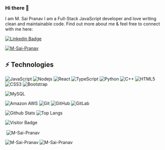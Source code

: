 ### Hi there 👋

<!--
**M-Sai-Pranav/M-Sai-Pranav** is a ✨ _special_ ✨ repository because its `README.md` (this file) appears on your GitHub profile.

Here are some ideas to get you started:

- 🔭 I’m currently working on ...
- 🌱 I’m currently learning ...
- 👯 I’m looking to collaborate on ...
- 🤔 I’m looking for help with ...
- 💬 Ask me about ...
- 📫 How to reach me: ...
- 😄 Pronouns: ...
- ⚡ Fun fact: ...
-->

I am M. Sai Pranav I am a Full-Stack JavaScript developer and love writing clean and maintainable code. Find out more about me & feel free to connect with me here:

[![Linkedin Badge](https://img.shields.io/badge/-M.SaiPranav-blue?style=flat-square&logo=Linkedin&logoColor=white&link=https://www.linkedin.com/in/M.SaiPranav/)](https://www.linkedin.com/in/moluguri-sai-pranav/)
<!--  [![Medium Badge](https://img.shields.io/badge/rashedul-alam-12100E?style=flat-square&logo=medium&logoColor=white&link=https://rashedul-alam.medium.com/)](https://rashedul-alam.medium.com/) -->
<!-- [![Gmail Badge](https://img.shields.io/badge/-mdraanik12@gmail.com-c14438?style=flat-square&logo=Gmail&logoColor=white&link=mailto:mdraanik12@gmail.com)](mailto:mdraanik12@gmail.com) -->
<p align="left"> <a href="https://github.com/ryo-ma/github-profile-trophy"><img src="https://github-profile-trophy.vercel.app/?username=M-Sai-Pranav" alt="M-Sai-Pranav" /></a> </p>


## ⚡ Technologies

![JavaScript](https://img.shields.io/badge/-JavaScript-black?style=flat-square&logo=javascript)
![Nodejs](https://img.shields.io/badge/-Nodejs-black?style=flat-square&logo=Node.js)
![React](https://img.shields.io/badge/-React-black?style=flat-square&logo=react)
![TypeScript](https://img.shields.io/badge/-TypeScript-007ACC?style=flat-square&logo=typescript)
![Python](https://img.shields.io/badge/-Python-black?style=flat-square&logo=Python)
![C++](https://img.shields.io/badge/-C++-00599C?style=flat-square&logo=c)
![HTML5](https://img.shields.io/badge/-HTML5-E34F26?style=flat-square&logo=html5&logoColor=white)
![CSS3](https://img.shields.io/badge/-CSS3-1572B6?style=flat-square&logo=css3)
![Bootstrap](https://img.shields.io/badge/-Bootstrap-563D7C?style=flat-square&logo=bootstrap)
<!-- ![MongoDB](https://img.shields.io/badge/-MongoDB-black?style=flat-square&logo=mongodb) -->
<!--  ![Redis](https://img.shields.io/badge/-Redis-black?style=flat-square&logo=Redis)-->
<!-- ![GraphQL](https://img.shields.io/badge/-GraphQL-E10098?style=flat-square&logo=graphql) -->
<!-- ![Apollo GraphQL](https://img.shields.io/badge/-Apollo%20GraphQL-311C87?style=flat-square&logo=apollo-graphql) -->
<!-- ![PostgreSQL](https://img.shields.io/badge/-PostgreSQL-336791?style=flat-square&logo=postgresql) -->
![MySQL](https://img.shields.io/badge/-MySQL-black?style=flat-square&logo=mysql)
<!-- ![Heroku](https://img.shields.io/badge/-Heroku-430098?style=flat-square&logo=heroku) -->
![Amazon AWS](https://img.shields.io/badge/Amazon%20AWS-232F3E?style=flat-square&logo=amazon-aws)
![Git](https://img.shields.io/badge/-Git-black?style=flat-square&logo=git)
![GitHub](https://img.shields.io/badge/-GitHub-181717?style=flat-square&logo=github)
![GitLab](https://img.shields.io/badge/-GitLab-FCA121?style=flat-square&logo=gitlab)
<!-- //![BitBucket](https://img.shields.io/badge/-BitBucket-darkblue?style=flat-square&logo=bitbucket) -->

![Github Stats](https://github-readme-stats.vercel.app/api?username=M-Sai-Pranav&count_private=true&show_icons=true&include_all_commits=true)
![Top Langs](https://github-readme-stats.vercel.app/api/top-langs/?username=M-Sai-Pranav&hide=TeX&layout=compact)

![Visitor Badge](https://visitor-badge.laobi.icu/badge?page_id=M-Sai-Pranav.M-Sai-Pranav)


<p>&nbsp;<img align="center" src="https://github-readme-stats.vercel.app/api?username=M-Sai-Pranav&show_icons=true&locale=en" alt="M-Sai-Pranav" /></p>
<p><img align="left" src="https://github-readme-stats.vercel.app/api/top-langs?username=M-Sai-Pranav&show_icons=true&locale=en&layout=compact" alt="M-Sai-Pranav" /></p>

<p><img align="center" src="https://github-readme-streak-stats.herokuapp.com/?user=M-Sai-Pranav&" alt="M-Sai-Pranav" /></p>

